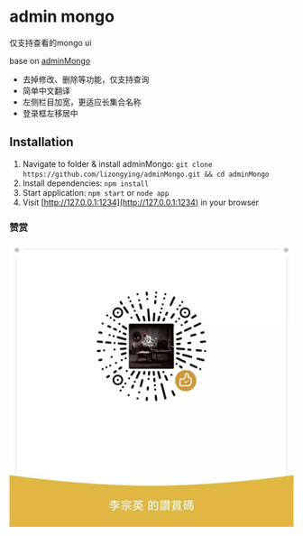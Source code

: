 # admin mongo

仅支持查看的mongo ui

base on
[adminMongo](https://github.com/mrvautin/adminMongo)

* 去掉修改、删除等功能，仅支持查询
* 简单中文翻译
* 左侧栏目加宽，更适应长集合名称
* 登录框左移居中

## Installation

1. Navigate to folder & install adminMongo: `git clone https://github.com/lizongying/adminMongo.git && cd adminMongo`
2. Install dependencies: `npm install`
3. Start application: `npm start` or `node app`
4. Visit [http://127.0.0.1:1234](http://127.0.0.1:1234) in your browser

### 赞赏

![image](./appreciate.jpeg)